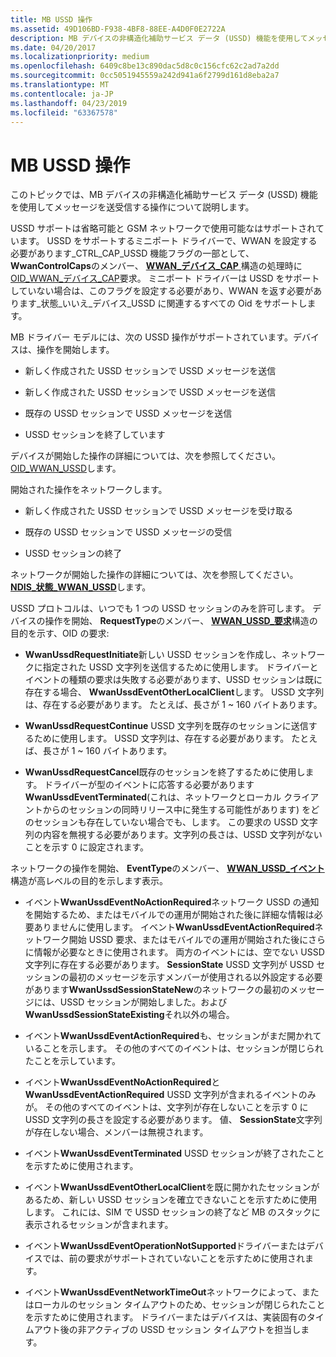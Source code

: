 ```yaml
---
title: MB USSD 操作
ms.assetid: 49D106BD-F938-4BF8-88EE-A4D0F0E2722A
description: MB デバイスの非構造化補助サービス データ (USSD) 機能を使用してメッセージを送受信する操作について説明します
ms.date: 04/20/2017
ms.localizationpriority: medium
ms.openlocfilehash: 6409c8be13c890dac5d8c0c156cfc62c2ad7a2dd
ms.sourcegitcommit: 0cc5051945559a242d941a6f2799d161d8eba2a7
ms.translationtype: MT
ms.contentlocale: ja-JP
ms.lasthandoff: 04/23/2019
ms.locfileid: "63367578"
---
```

# <a name="mb-ussd-operations"></a>MB USSD 操作


このトピックでは、MB デバイスの非構造化補助サービス データ (USSD) 機能を使用してメッセージを送受信する操作について説明します。

USSD サポートは省略可能と GSM ネットワークで使用可能なはサポートされています。 USSD をサポートするミニポート ドライバーで、WWAN を設定する必要があります\_CTRL\_CAP\_USSD 機能フラグの一部として、 **WwanControlCaps**のメンバー、 [ **WWAN\_デバイス\_CAP** ](https://msdn.microsoft.com/library/windows/hardware/ff571204)構造の処理時に[OID\_WWAN\_デバイス\_CAP](https://msdn.microsoft.com/library/windows/hardware/ff569824)要求。 ミニポート ドライバーは USSD をサポートしていない場合は、このフラグを設定する必要があり、WWAN を返す必要があります\_状態\_いいえ\_デバイス\_USSD に関連するすべての Oid をサポートします。

MB ドライバー モデルには、次の USSD 操作がサポートされています。デバイスは、操作を開始します。

-   新しく作成された USSD セッションで USSD メッセージを送信

-   新しく作成された USSD セッションで USSD メッセージを送信

-   既存の USSD セッションで USSD メッセージを送信

-   USSD セッションを終了しています

デバイスが開始した操作の詳細については、次を参照してください。 [OID\_WWAN\_USSD](https://msdn.microsoft.com/library/windows/hardware/hh440100)します。

開始された操作をネットワークします。

-   新しく作成された USSD セッションで USSD メッセージを受け取る

-   既存の USSD セッションで USSD メッセージの受信

-   USSD セッションの終了

ネットワークが開始した操作の詳細については、次を参照してください。 [ **NDIS\_状態\_WWAN\_USSD**](https://msdn.microsoft.com/library/windows/hardware/hh439822)します。

USSD プロトコルは、いつでも 1 つの USSD セッションのみを許可します。 デバイスの操作を開始、 **RequestType**のメンバー、 [ **WWAN\_USSD\_要求**](https://msdn.microsoft.com/library/windows/hardware/hh464138)構造の目的を示す、OID の要求:

-   **WwanUssdRequestInitiate**新しい USSD セッションを作成し、ネットワークに指定された USSD 文字列を送信するために使用します。 ドライバーとイベントの種類の要求は失敗する必要があります、USSD セッションは既に存在する場合、 **WwanUssdEventOtherLocalClient**します。 USSD 文字列は、存在する必要があります。 たとえば、長さが 1 ~ 160 バイトあります。

-   **WwanUssdRequestContinue** USSD 文字列を既存のセッションに送信するために使用します。 USSD 文字列は、存在する必要があります。 たとえば、長さが 1 ~ 160 バイトあります。

-   **WwanUssdRequestCancel**既存のセッションを終了するために使用します。 ドライバーが型のイベントに応答する必要があります**WwanUssdEventTerminated**(これは、ネットワークとローカル クライアントからのセッションの同時リリース中に発生する可能性があります) をどのセッションも存在していない場合でも、します。 この要求の USSD 文字列の内容を無視する必要があります。文字列の長さは、USSD 文字列がないことを示す 0 に設定されます。

ネットワークの操作を開始、 **EventType**のメンバー、 [ **WWAN\_USSD\_イベント**](https://msdn.microsoft.com/library/windows/hardware/hh464136)構造が高レベルの目的を示します表示。

-   イベント**WwanUssdEventNoActionRequired**ネットワーク USSD の通知を開始するため、またはモバイルでの運用が開始された後に詳細な情報は必要ありませんに使用します。 イベント**WwanUssdEventActionRequired**ネットワーク開始 USSD 要求、またはモバイルでの運用が開始された後にさらに情報が必要なときに使用されます。 両方のイベントには、空でない USSD 文字列に存在する必要があります。 **SessionState** USSD 文字列が USSD セッションの最初のメッセージを示すメンバーが使用される以外設定する必要があります**WwanUssdSessionStateNew**のネットワークの最初のメッセージには、USSD セッションが開始しました。および**WwanUssdSessionStateExisting**それ以外の場合。

-   イベント**WwanUssdEventActionRequired**も、セッションがまだ開かれていることを示します。 その他のすべてのイベントは、セッションが閉じられたことを示しています。

-   イベント**WwanUssdEventNoActionRequired**と**WwanUssdEventActionRequired** USSD 文字列が含まれるイベントのみが。 その他のすべてのイベントは、文字列が存在しないことを示す 0 に USSD 文字列の長さを設定する必要があります。 値、 **SessionState**文字列が存在しない場合、メンバーは無視されます。

-   イベント**WwanUssdEventTerminated** USSD セッションが終了されたことを示すために使用されます。

-   イベント**WwanUssdEventOtherLocalClient**を既に開かれたセッションがあるため、新しい USSD セッションを確立できないことを示すために使用します。 これには、SIM で USSD セッションの終了など MB のスタックに表示されるセッションが含まれます。

-   イベント**WwanUssdEventOperationNotSupported**ドライバーまたはデバイスでは、前の要求がサポートされていないことを示すために使用されます。

-   イベント**WwanUssdEventNetworkTimeOut**ネットワークによって、またはローカルのセッション タイムアウトのため、セッションが閉じられたことを示すために使用されます。 ドライバーまたはデバイスは、実装固有のタイムアウト後の非アクティブの USSD セッション タイムアウトを担当します。

 

 





